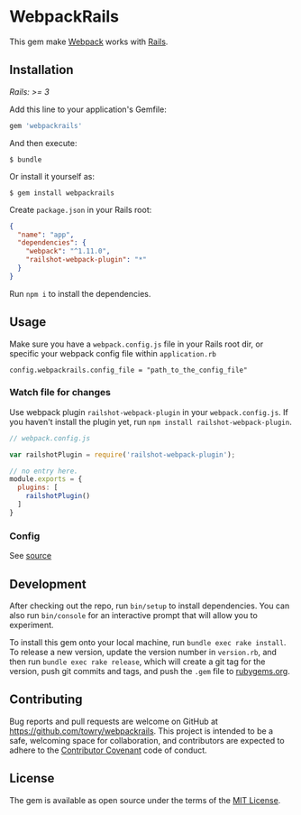 # WebpackRails

This gem make [Webpack](http://webpack.github.io) works with [Rails](http://github.com/rails/rails).

## Installation

*Rails: >= 3*

Add this line to your application's Gemfile:

```ruby
gem 'webpackrails'
```

And then execute:

    $ bundle

Or install it yourself as:

    $ gem install webpackrails

Create `package.json` in your Rails root:

```json
{
  "name": "app",
  "dependencies": {
    "webpack": "^1.11.0",
    "railshot-webpack-plugin": "*"
  }
}
```

Run `npm i` to install the dependencies.

## Usage

Make sure you have a `webpack.config.js` file in your Rails root dir, or specific your
webpack config file within `application.rb`

`config.webpackrails.config_file = "path_to_the_config_file"`

### Watch file for changes

Use webpack plugin `railshot-webpack-plugin` in your `webpack.config.js`.
If you haven't install the plugin yet, run `npm install railshot-webpack-plugin`.

```js
// webpack.config.js

var railshotPlugin = require('railshot-webpack-plugin');

// no entry here.
module.exports = {
  plugins: [
    railshotPlugin()
  ]
}
```

### Config

See [source](https://raw.githubusercontent.com/towry/webpackrails/master/lib/webpackrails/railtie.rb)

## Development

After checking out the repo, run `bin/setup` to install dependencies. You can also run `bin/console` for an interactive prompt that will allow you to experiment.

To install this gem onto your local machine, run `bundle exec rake install`. To release a new version, update the version number in `version.rb`, and then run `bundle exec rake release`, which will create a git tag for the version, push git commits and tags, and push the `.gem` file to [rubygems.org](https://rubygems.org).

## Contributing

Bug reports and pull requests are welcome on GitHub at https://github.com/towry/webpackrails. This project is intended to be a safe, welcoming space for collaboration, and contributors are expected to adhere to the [Contributor Covenant](contributor-covenant.org) code of conduct.


## License

The gem is available as open source under the terms of the [MIT License](http://opensource.org/licenses/MIT).


